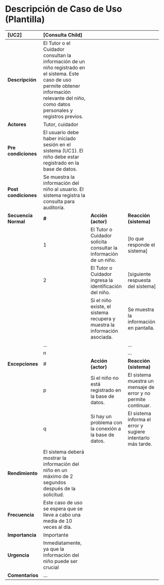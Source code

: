 # Descripción de Caso de Uso (Plantilla)

| \[UC2\] | \[Consulta Child\] |  |  |
| :---- | :---- | :---- | :---- |
| **Descripción** | El Tutor o el Cuidador consultan la información de un niño registrado en el sistema. Este caso de uso permite obtener información relevante del niño, como datos personales y registros previos. |  |  |
| **Actores** | Tutor, cuidador |  |  |
| **Pre condiciones** | El usuario debe haber iniciado sesión en el sistema (UC1). El niño debe estar registrado en la base de datos. |  |  |
| **Post condiciones** | Se muestra la información del niño al usuario. El sistema registra la consulta para auditoría. |  |  |
| **Secuencia Normal** | **\#** | **Acción (actor)** | **Reacción (sistema)** |
|  | 1 | El Tutor o Cuidador solicita consultar la información de un niño.	 | \[lo que responde el sistema\] |
|  | 2 | El Tutor o Cuidador ingresa la identificación del niño.	 | \[siguiente respuesta del sistema\] |
|  |  | Si el niño existe, el sistema recupera y muestra la información asociada.	 | Se muestra la información en pantalla.  |
|  | ... |  | ... |
|  | n |  | ... |
| **Excepciones** | \# | **Acción (actor)** | **Reacción (sistema)** |
|  | p | Si el niño no está registrado en la base de datos.	 | El sistema muestra un mensaje de error y no permite continuar. |
|  | q | Si hay un problema con la conexión a la base de datos.	 | El sistema informa el error y sugiere intentarlo más tarde. |
| **Rendimiento** | El sistema deberá mostrar la información del niño en un máximo de 2 segundos después de la solicitud. |  |  |
| **Frecuencia** | Este caso de uso se espera que se lleve a cabo una media de 10 veces al día. |  |  |
| **Importancia** | Importante |  |  |
| **Urgencia** | Inmediatamente, ya que la información del niño puede ser crucial |  |  |
| **Comentarios** | … |  |  |


